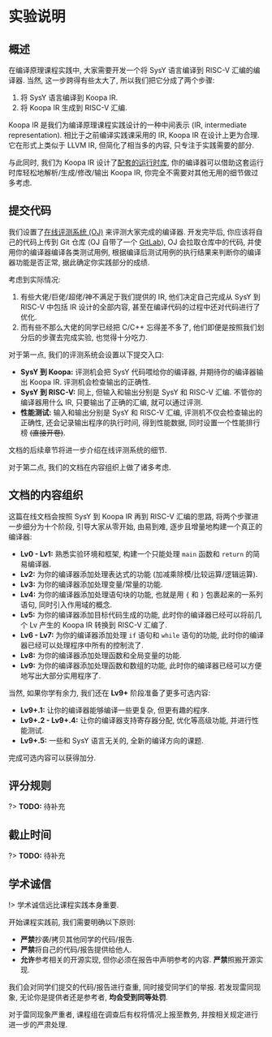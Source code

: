 # 实验说明

## 概述

在编译原理课程实践中, 大家需要开发一个将 SysY 语言编译到 RISC-V 汇编的编译器. 当然, 这一步跨得有些太大了, 所以我们把它分成了两个步骤:

1. 将 SysY 语言编译到 Koopa IR.
2. 将 Koopa IR 生成到 RISC-V 汇编.

Koopa IR 是我们为编译原理课程实践设计的一种中间表示 (IR, intermediate representation). 相比于之前编译实践课采用的 IR, Koopa IR 在设计上更为合理. 它在形式上类似于 LLVM IR, 但简化了相当多的内容, 只专注于实践需要的部分.

与此同时, 我们为 Koopa IR 设计了[配套的运行时库](https://github.com/pku-minic/koopa), 你的编译器可以借助这套运行时库轻松地解析/生成/修改/输出 Koopa IR, 你完全不需要对其他无用的细节做过多考虑.

## 提交代码

我们设置了[在线评测系统 (OJ)](https://course.educg.net) 来评测大家完成的编译器. 开发完毕后, 你应该将自己的代码上传到 Git 仓库 (OJ 自带了一个 [GitLab](https://gitlab.eduxiji.net)), OJ 会拉取仓库中的代码, 并使用你的编译器编译各类测试用例, 根据编译后测试用例的执行结果来判断你的编译器功能是否正常, 据此确定你实践部分的成绩.

考虑到实际情况:

1. 有些大佬/巨佬/超佬/神不满足于我们提供的 IR, 他们决定自己完成从 SysY 到 RISC-V 中包括 IR 设计的全部内容, 甚至在编译代码的过程中还对代码进行了优化.
2. 而有些不那么大佬的同学已经把 C/C++ 忘得差不多了, 他们即便是按照我们划分后的步骤去完成实验, 也觉得十分吃力.

对于第一点, 我们的评测系统会设置以下提交入口:

* **SysY 到 Koopa:** 评测机会把 SysY 代码喂给你的编译器, 并期待你的编译器输出 Koopa IR. 评测机会检查输出的正确性.
* **SysY 到 RISC-V:** 同上, 但输入和输出分别是 SysY 和 RISC-V 汇编. 不管你的编译器用什么 IR, 只要输出了正确的汇编, 就可以通过评测.
* **性能测试:** 输入和输出分别是 SysY 和 RISC-V 汇编, 评测机不仅会检查输出的正确性, 还会记录输出程序的执行时间, 得到性能数据, 同时设置一个性能排行榜 ~~(直接开卷)~~.

文档的后续章节将进一步介绍在线评测系统的细节.

对于第二点, 我们的文档在内容组织上做了诸多考虑.

## 文档的内容组织

这篇在线文档会按照 SysY 到 Koopa IR 再到 RISC-V 汇编的思路, 将两个步骤进一步细分为十个阶段, 引导大家从零开始, 由易到难, 逐步且增量地构建一个真正的编译器:

* **Lv0 - Lv1:** 熟悉实验环境和框架, 构建一个只能处理 `main` 函数和 `return` 的简易编译器.
* **Lv2:** 为你的编译器添加处理表达式的功能 (加减乘除模/比较运算/逻辑运算).
* **Lv3:** 为你的编译器添加处理变量/常量的功能.
* **Lv4:** 为你的编译器添加处理语句块的功能, 也就是用 `{` 和 `}` 包裹起来的一系列语句, 同时引入作用域的概念.
* **Lv5:** 为你的编译器添加目标代码生成的功能, 此时你的编译器已经可以将前几个 Lv 产生的 Koopa IR 转换到 RISC-V 汇编了.
* **Lv6 - Lv7:** 为你的编译器添加处理 `if` 语句和 `while` 语句的功能, 此时你的编译器已经可以处理程序中所有的控制流了.
* **Lv8:** 为你的编译器添加处理函数和全局变量的功能.
* **Lv9:** 为你的编译器添加处理函数和数组的功能, 此时你的编译器已经可以方便地写出大部分实用程序了.

当然, 如果你学有余力, 我们还在 **Lv9+** 阶段准备了更多可选内容:

* **Lv9+.1:** 让你的编译器能够编译一些更复杂, 但更有趣的程序.
* **Lv9+.2 - Lv9+.4:** 让你的编译器支持寄存器分配, 优化等高级功能, 并进行性能测试.
* **Lv9+.5:** 一些和 SysY 语言无关的, 全新的编译方向的课题.

完成可选内容可以获得加分.

## 评分规则

?> **TODO:** 待补充

## 截止时间

?> **TODO:** 待补充

## 学术诚信

!> 学术诚信远比课程实践本身重要.

开始课程实践前, 我们需要明确以下原则:

* **严禁**抄袭/拷贝其他同学的代码/报告.
* **严禁**将自己的代码/报告提供给他人.
* **允许**参考相关的开源实现, 但你必须在报告中声明参考的内容. **严禁**照搬开源实现.

我们会对同学们提交的代码/报告进行查重, 同时接受同学们的举报. 若发现雷同现象, 无论你是提供者还是参考者, **均会受到同等处罚**.

对于雷同现象严重者, 课程组在调查后有权将情况上报至教务, 并按相关规定进行进一步的严肃处理.
